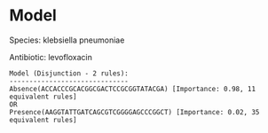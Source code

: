 
# Model

Species: klebsiella pneumoniae

Antibiotic: levofloxacin

```
Model (Disjunction - 2 rules):
------------------------------
Absence(ACCACCCGCACGGCGACTCCGCGGTATACGA) [Importance: 0.98, 11 equivalent rules]
OR
Presence(AAGGTATTGATCAGCGTCGGGGAGCCCGGCT) [Importance: 0.02, 35 equivalent rules]

```

